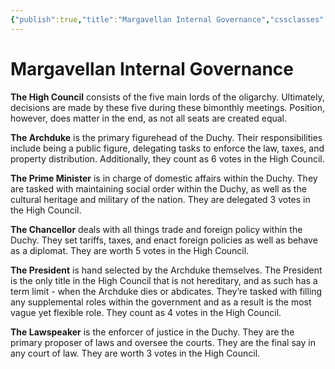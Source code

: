 ```yaml
---
{"publish":true,"title":"Margavellan Internal Governance","cssclasses":""}
---
```


# Margavellan Internal Governance

**The High Council** consists of the five main lords of the oligarchy. Ultimately, decisions are made by these five during these bimonthly meetings. Position, however, does matter in the end, as not all seats are created equal. 

**The Archduke** is the primary figurehead of the Duchy. Their responsibilities include being a public figure, delegating tasks to enforce the law, taxes, and property distribution. Additionally, they count as 6 votes in the High Council. 

**The Prime Minister** is in charge of domestic affairs within the Duchy. They are tasked with maintaining social order within the Duchy, as well as the cultural heritage and military of the nation. They are delegated 3 votes in the High Council.

**The Chancellor** deals with all things trade and foreign policy within the Duchy. They set tariffs, taxes, and enact foreign policies as well as behave as a diplomat. They are worth 5 votes in the High Council. 

**The President** is hand selected by the Archduke themselves. The President is the only title in the High Council that is not hereditary, and as such has a term limit - when the Archduke dies or abdicates. They’re tasked with filling any supplemental roles within the government and as a result is the most vague yet flexible role. They count as 4 votes in the High Council.

**The Lawspeaker** is the enforcer of justice in the Duchy. They are the primary proposer of laws and oversee the courts. They are the final say in any court of law. They are worth 3 votes in the High Council. 
